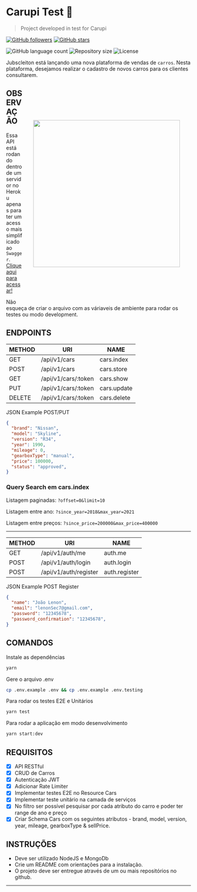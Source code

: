 # Carupi Test 🧠

> Project developed in test for Carupi

[![GitHub followers](https://img.shields.io/github/followers/jlenon7.svg?style=social&label=Follow&maxAge=2592000)](https://github.com/jlenon7?tab=followers)
[![GitHub stars](https://img.shields.io/github/stars/jlenon7/carupi-test.svg?style=social&label=Star&maxAge=2592000)](https://github.com/jlenon7/carupi-test/stargazers/)

<p>
  <img alt="GitHub language count" src="https://img.shields.io/github/languages/count/jlenon7/carupi-test?style=for-the-badge&logo=appveyor">

  <img alt="Repository size" src="https://img.shields.io/github/repo-size/jlenon7/carupi-test?style=for-the-badge&logo=appveyor">

  <img alt="License" src="https://img.shields.io/badge/license-MIT-brightgreen?style=for-the-badge&logo=appveyor">
</p>

Jubscleiton está lançando uma nova plataforma de vendas de `carros`. Nesta plataforma, desejamos realizar o cadastro de novos carros para os clientes consultarem.

<img src="https://www.projetodraft.com/wp-content/uploads/2020/10/logo_carupi.png" width="400px" align="right" hspace="30px" vspace="100px">

## OBSERVAÇÃO

Essa API está rodando dentro de um servidor no Heroku apenas para ter um acesso mais simplificado ao `Swagger`. [Clique aqui para acessar!](https://carupi-test.herokuapp.com/api/swagger)

Não esqueça de criar o arquivo com as váriaveis de ambiente para rodar os testes ou modo development.

## ENDPOINTS

| METHOD    | URI                     | NAME            |
| --------- | ----------------------- | ----------------|
| GET       | /api/v1/cars            | cars.index      |
| POST      | /api/v1/cars            | cars.store      |
| GET       | /api/v1/cars/:token     | cars.show       |
| PUT       | /api/v1/cars/:token     | cars.update     |
| DELETE    | /api/v1/cars/:token     | cars.delete     |

JSON Example POST/PUT

```json
{
  "brand": "Nissan",
  "model": "Skyline",
  "version": "R34",
  "year": 1990,
  "mileage": 0,
  "gearboxType": "manual",
  "price": 100000,
  "status": "approved",
}
```

### Query Search em cars.index

Listagem paginadas: `?offset=0&limit=10`

Listagem entre ano: `?since_year=2018&max_year=2021`

Listagem entre preços: `?since_price=200000&max_price=400000`

---

| METHOD    | URI                  | NAME            |
| --------- | -------------------- | ----------------|
| GET       | /api/v1/auth/me      | auth.me         |
| POST      | /api/v1/auth/login   | auth.login      |
| POST      | /api/v1/auth/register| auth.register   |

JSON Example POST Register

```json
{
  "name": "João Lenon",
  "email": "lenonSec7@gmail.com",
  "password": "12345678",
  "password_confirmation": "12345678",
}
```

## COMANDOS

Instale as dependências

```bash
yarn
```

Gere o arquivo .env

```bash
cp .env.example .env && cp .env.example .env.testing
```

Para rodar os testes E2E e Unitários

```bash
yarn test
```

Para rodar a aplicação em modo desenvolvimento

```bash
yarn start:dev
```

## REQUISITOS

- [x] API RESTful
- [x] CRUD de Carros
- [x] Autenticação JWT
- [x] Adicionar Rate Limiter
- [x] Implementar testes E2E no Resource Cars
- [x] Implementar teste unitário na camada de serviços
- [x] No filtro ser possível pesquisar por cada atributo do carro e poder ter range de ano e preço
- [x] Criar Schema Cars com os seguintes atributos - brand, model, version, year, mileage, gearboxType & sellPrice.

## INSTRUÇÕES

- Deve ser utilizado NodeJS e MongoDb
- Crie um README com orientações para a instalação.
- O projeto deve ser entregue através de um ou mais repositórios no github.

---
